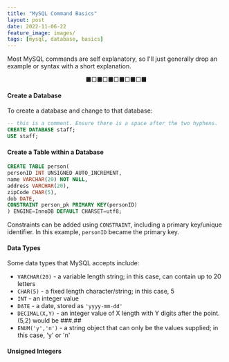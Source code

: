 ```yaml
---
title: "MySQL Command Basics"
layout: post
date: 2022-11-06-22
feature_image: images/
tags: [mysql, database, basics]
---
```


<!--more-->

Most MySQL commands are self explanatory, so I'll just generally drop an example or syntax with a short explanation. 

<div align="center">■□■□■□■□■□■</div>

#### Create a Database
To create a database and change to that database:

```sql
-- this is a comment. Ensure there is a space after the two hyphens. 
CREATE DATABASE staff;
USE staff;
```

#### Create a Table within a Database

```sql
CREATE TABLE person(
personID INT UNSIGNED AUTO_INCREMENT,
name VARCHAR(20) NOT NULL,
address VARCHAR(20),
zipCode CHAR(5),
dob DATE,
CONSTRAINT person_pk PRIMARY KEY(personID)
) ENGINE=InnoDB DEFAULT CHARSET=utf8;
```

Constraints can be added using `CONSTRAINT`, including a primary key/unique identifier. In this example, `personID` became the primary key. 


#### Data Types

Some data types that MySQL accepts include:
- `VARCHAR(20)` - a variable length string; in this case, can contain up to 20 letters
- `CHAR(5)` - a fixed length character/string; in this case, 5
- `INT` - an integer value
- `DATE` - a date, stored as `'yyyy-mm-dd'`
- `DECIMAL(X,Y)` - an integer value of X length with Y digits after the point. (5,2) would be ###.##
- `ENUM('y','n')` - a string object that can only be the values supplied; in this case, 'y' or 'n'


#### Unsigned Integers

